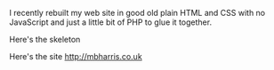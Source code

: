 I recently rebuilt my web site in good old plain HTML and CSS with no JavaScript and just a little bit of PHP to glue it together.

Here's the skeleton

Here's the site http://mbharris.co.uk

